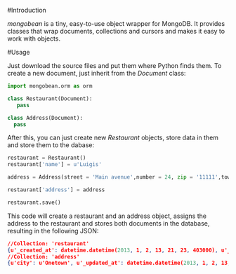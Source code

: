 #Introduction

*mongobean* is a tiny, easy-to-use object wrapper for MongoDB. It provides classes that wrap documents, collections and cursors
and makes it easy to work with objects.

#Usage

Just download the source files and put them where Python finds them. To create a new document, just inherit from the *Document* class:
```python
import mongobean.orm as orm

class Restaurant(Document):
   pass

class Address(Document):
  pass
```
After this, you can just create new *Restaurant* objects, store data in them and store them to the dabase:
```python
restaurant = Restaurant()
restaurant['name'] = u'Luigis'

address = Address(street = 'Main avenue',number = 24, zip = '11111',town = 'Onetown')

restaurant['address'] = address

restaurant.save()
```
This code will create a restaurant and an address object, assigns the address to the restaurant and stores both documents in the database, resulting in the following JSON:
```json
//Collection: 'restaurant'
{u'_created_at': datetime.datetime(2013, 1, 2, 13, 21, 23, 403000), u'_updated_at': datetime.datetime(2013, 1, 2, 13, 21, 23, 403000), u'_id': ObjectId('50e42643421aa93af22942c5'), u'name': u'Luigis', u'address': {u'_type': u'Address', u'_id': ObjectId('50e42643421aa93af22942c6')}}
//Collection: 'address'
{u'city': u'Onetown', u'_updated_at': datetime.datetime(2013, 1, 2, 13, 21, 23, 413000), u'zip': u'11111', u'number': 24, u'_created_at': datetime.datetime(2013, 1, 2, 13, 21, 23, 412000), u'street': u'Main avenue', u'_id': ObjectId('50e42643421aa93af22942c6')}
```
